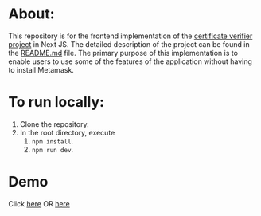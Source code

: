 # About:
This repository is for the frontend implementation of the [certificate verifier project](https://github.com/Ahmed067Abdullah/certificate-verifier-Solidity-MERN) in Next JS. The detailed description of the project can be found in the [README.md](https://github.com/Ahmed067Abdullah/certificate-verifier-Solidity-MERN) file. The primary purpose of this implementation is to enable users to use some of the features of the application without having to install Metamask.

# To run locally:
1. Clone the repository.
2. In the root directory, execute
   1. ```npm install```.
   2. ```npm run dev```.
   
# Demo
Click [here](http://certificate-verifier-nextjs.herokuapp.com/home) OR [here](https://certificate-verifier-next-js.now.sh/home)
